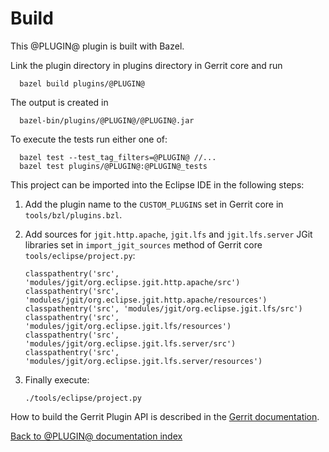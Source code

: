 Build
=====

This @PLUGIN@ plugin is built with Bazel.

Link the plugin directory in plugins directory in Gerrit core and run

```
  bazel build plugins/@PLUGIN@
```

The output is created in

```
  bazel-bin/plugins/@PLUGIN@/@PLUGIN@.jar
```

To execute the tests run either one of:

```
  bazel test --test_tag_filters=@PLUGIN@ //...
  bazel test plugins/@PLUGIN@:@PLUGIN@_tests
```

This project can be imported into the Eclipse IDE in the following steps:

1. Add the plugin name to the `CUSTOM_PLUGINS` set in Gerrit core in
`tools/bzl/plugins.bzl`.

1. Add sources for `jgit.http.apache`, `jgit.lfs` and `jgit.lfs.server` JGit
libraries set in `import_jgit_sources` method of Gerrit core
`tools/eclipse/project.py`:
    ```
    classpathentry('src', 'modules/jgit/org.eclipse.jgit.http.apache/src')
    classpathentry('src', 'modules/jgit/org.eclipse.jgit.http.apache/resources')
    classpathentry('src', 'modules/jgit/org.eclipse.jgit.lfs/src')
    classpathentry('src', 'modules/jgit/org.eclipse.jgit.lfs/resources')
    classpathentry('src', 'modules/jgit/org.eclipse.jgit.lfs.server/src')
    classpathentry('src', 'modules/jgit/org.eclipse.jgit.lfs.server/resources')
    ```

1. Finally execute:
    ```
    ./tools/eclipse/project.py
    ```

How to build the Gerrit Plugin API is described in the [Gerrit
documentation](../../../Documentation/dev-bazel.html#_extension_and_plugin_api_jar_files).

[Back to @PLUGIN@ documentation index][index]

[index]: index.html
